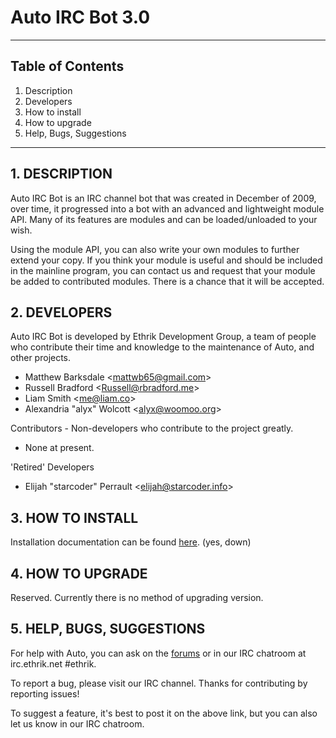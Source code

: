 Auto IRC Bot 3.0
============================================================
------------------------------------------------------------

## Table of Contents
1.   Description
2.   Developers
3.   How to install
4.   How to upgrade
5.   Help, Bugs, Suggestions

------------------------------------------------------------
## 1. DESCRIPTION

Auto IRC Bot is an IRC channel bot that was created in
December of 2009, over time, it progressed into a bot with an
advanced and lightweight module API. Many of its features
are modules and can be loaded/unloaded to your wish.

Using the module API, you can also write your own modules to
further extend your copy.  If you think your module is useful
and should be included in the mainline program, you can
contact us and request that your module be added to
contributed modules. There is a chance that it will be accepted.


## 2. DEVELOPERS

Auto IRC Bot is developed by Ethrik Development Group, a team
of people who contribute their time and knowledge to the
maintenance of Auto, and other projects.

+ Matthew Barksdale &lt;mattwb65@gmail.com&gt;
+ Russell Bradford &lt;Russell@rbradford.me&gt;
+ Liam Smith &lt;me@liam.co&gt;
+ Alexandria "alyx" Wolcott &lt;alyx@woomoo.org&gt;


Contributors - Non-developers who contribute to the project
greatly.

+ None at present.

'Retired' Developers 

+ Elijah "starcoder" Perrault &lt;elijah@starcoder.info&gt;

## 3. HOW TO INSTALL

Installation documentation can be found [here](http://wiki.xelhua.org/index.php/Auto:Installation_guide). (yes, down)


## 4. HOW TO UPGRADE

Reserved. Currently there is no method of upgrading version.


## 5. HELP, BUGS, SUGGESTIONS

For help with Auto, you can ask on the [forums](http://forums.xelhua.org) or in our IRC chatroom at irc.ethrik.net
&#35;ethrik.

To report a bug, please visit our IRC channel.
Thanks for contributing by reporting issues!

To suggest a feature, it's best to post it on the above link,
but you can also let us know in our IRC chatroom.

